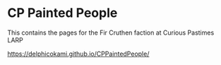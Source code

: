 # CP Painted People
This contains the pages for the Fir Cruthen faction at Curious Pastimes LARP

https://delphicokami.github.io/CPPaintedPeople/
